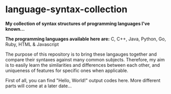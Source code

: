 # language-syntax-collection

**My collection of syntax structures of programming languages I've known...**

**The programming languages available here are:** C, C++, Java, Python, Go, Ruby, HTML & Javascript

The purpose of this repository is to bring these langauges together and compare their syntaxes against many common subjects. Therefore, my aim is to easily learn the similarities and differences between each other, and uniqueness of features for specific ones when applicable.

First of all, you can find "Hello, World!" output codes here. More different parts will come at a later date...
